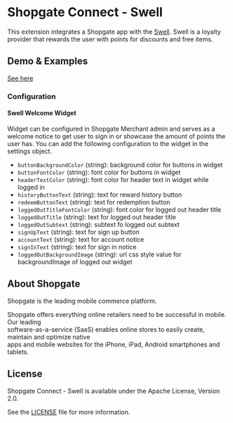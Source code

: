 # Shopgate Connect - Swell

This extension integrates a Shopgate app with the [Swell](https://www.swellrewards.com/). Swell is a loyalty provider that rewards the user with points for discounts and free items.

## Demo & Examples
[See here](demo/index.md)

### Configuration

#### Swell Welcome Widget
Widget can be configured in Shopgate Merchant admin and serves as a welcome notice to get user to sign in or showcase the amount of points the user has. You can add the following configuration to the widget in the settings object.
- `buttonBackgroundColor` (string): background color for buttons in widget
- `buttonFontColor` (string): font color for buttons in widget
- `headerTextColor` (string): font color for header text in widget while logged in
- `historyButtonText` (string): text for reward history button
- `redeemButtonText` (string): text for redemption button
- `loggedOutTitleFontColor` (string): font color for logged out header title
- `loggedOutTitle` (string): text for logged out header title
- `loggedOutSubtext` (string): subtext fo logged out subtext
- `signUpText` (string): text for sign up button
- `accountText` (string): text for account notice
- `signInText` (string): text for sign in notice
- `loggedOutBackgroundImage` (string): url css style value for backgroundImage of logged out widget


## About Shopgate	

Shopgate is the leading mobile commerce platform.	

Shopgate offers everything online retailers need to be successful in mobile. Our leading	
software-as-a-service (SaaS) enables online stores to easily create, maintain and optimize native	
apps and mobile websites for the iPhone, iPad, Android smartphones and tablets.	

## License	

Shopgate Connect - Swell is available under the Apache License, Version 2.0.	

See the [LICENSE](./LICENSE) file for more information.